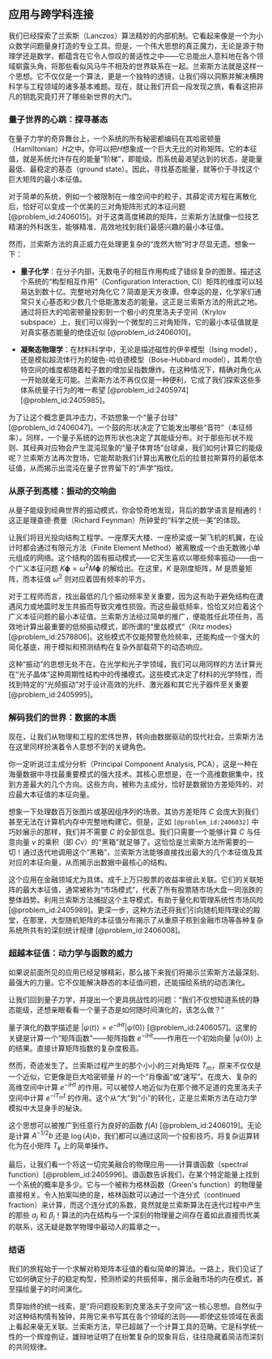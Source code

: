 ## 应用与跨学科连接

我们已经探索了兰索斯（Lanczos）算法精妙的内部机制。它看起来像是一个为小众数学问题量身打造的专业工具。但是，一个伟大思想的真正魔力，无论是源于物理学还是数学，都蕴含在它令人惊叹的普适性之中——它总能出人意料地在各个领域崭露头角，将那些看似风马牛不相及的世界联系在一起。兰索斯方法就是这样一个思想。它不仅仅是一个算法，更是一个独特的透镜，让我们得以洞察并解决横跨科学与工程领域的诸多基本难题。现在，就让我们开启一段发现之旅，看看这把非凡的钥匙究竟打开了哪些新世界的大门。

### 量子世界的心跳：探寻基态

在量子力学的奇异舞台上，一个系统的所有秘密都编码在其哈密顿量（Hamiltonian）$H$之中。你可以把$H$想象成一个巨大无比的对称矩阵。它的本征值，就是系统允许存在的能量“阶梯”，即能级。而系统最渴望达到的状态，是能量最低、最稳定的基态（ground state）。因此，寻找基态能量，就等价于寻找这个巨大矩阵的最小本征值。

对于简单的系统，例如一个被限制在一维空间中的粒子，其薛定谔方程在离散化后，恰好可以变成一个优美的三对角矩阵形式的本征问题 [@problem_id:2406015]。对于这类高度稀疏的矩阵，兰索斯方法就像一位技艺精湛的外科医生，能够精准、高效地找到我们最感兴趣的最小本征值。

然而，兰索斯方法的真正威力在处理更复杂的“庞然大物”时才尽显无遗。想象一下：

*   **量子化学**：在分子内部，无数电子的相互作用构成了错综复杂的图景。描述这个系统的“构型相互作用”（Configuration Interaction, CI）矩阵的维度可以轻易达到数十亿。完整地对角化它？简直是天方夜谭。但幸运的是，化学家们通常只关心基态和少数几个低能激发态的能量。这正是兰索斯方法的用武之地。通过将巨大的哈密顿量投影到一个极小的克里洛夫子空间（Krylov subspace）上，我们可以得到一个微型的三对角矩阵，它的最小本征值就是对真实基态能量的绝佳近似 [@problem_id:2406010]。

*   **凝聚态物理学**：在材料科学中，无论是描述磁性的伊辛模型（Ising model），还是模拟超流体行为的玻色-哈伯德模型（Bose-Hubbard model），其希尔伯特空间的维度都随着粒子数的增加呈指数爆炸。在这种情况下，精确对角化从一开始就毫无可能。兰索斯方法不再仅仅是一种便利，它成了我们探索这些多体系统量子行为的唯一希望 [@problem_id:2405974] [@problem_id:2405985]。

为了让这个概念更具冲击力，不妨想象一个“量子台球” [@problem_id:2406047]。一个鼓的形状决定了它能发出哪些“音符”（本征频率）。同样，一个量子系统的边界形状也决定了其能级分布。对于那些形状不规则、其经典对应物会产生混沌现象的“量子体育场”台球桌，我们如何计算它的能级呢？兰索斯方法再次登场，它能帮助我们计算出离散化后的拉普拉斯算符的最低本征值，从而揭示出混沌在量子世界留下的“声学”指纹。

### 从原子到高楼：振动的交响曲

从量子能级到经典世界的振动模式，你会惊奇地发现，背后的数学语言是相通的！这正是理查德·费曼（Richard Feynman）所钟爱的“科学之统一美”的体现。

让我们将目光投向结构工程学。一座摩天大楼、一座桥梁或一架飞机的机翼，在设计时都会通过有限元方法（Finite Element Method）被离散成一个由无数微小单元组成的网络。这个结构的固有振动模式——它天生喜欢以哪些频率振动——由一个广义本征问题 $K\boldsymbol{\phi} = \omega^2 M\boldsymbol{\phi}$ 的解给出。在这里，$K$ 是刚度矩阵，$M$ 是质量矩阵，而本征值 $\omega^2$ 则对应着固有频率的平方。

对于工程师而言，找出最低的几个振动频率至关重要，因为这有助于避免结构在遭遇风力或地震时发生共振而导致灾难性损毁。而这些最低频率，恰恰又对应着这个广义本征问题的最小本征值。兰索斯方法经过简单的推广，便能胜任此项任务，高效地计算出最重要的低频振动模式，即所谓的“里兹模式”（Ritz modes）[@problem_id:2578806]。这些模式不仅能预警危险频率，还能构成一个强大的简化基底，用于模拟和预测结构在复杂外部载荷下的动态响应。

这种“振动”的思想无处不在。在光学和光子学领域，我们可以用同样的方法计算光在“光子晶体”这种周期性结构中的传播模式。这些模式决定了材料的光学特性，而找到特定的“光频振动”对于设计高效的光纤、激光器和其它光子器件至关重要 [@problem_id:2405995]。

### 解码我们的世界：数据的本质

现在，让我们从物理和工程的宏伟世界，转向由数据驱动的现代社会。兰索斯方法在这里同样扮演着令人意想不到的关键角色。

你一定听说过主成分分析（Principal Component Analysis, PCA），这是一种在海量数据中寻找最重要模式的强大技术。其核心思想是，在一个高维数据集中，找到方差最大的几个方向。这些方向，被称为主成分，恰好是数据协方差矩阵的、对应最大本征值的本征向量。

想象一下处理数百万张图片或基因组序列的场景。其协方差矩阵 $C$ 会庞大到我们甚至无法在计算机内存中完整地构建它。但是，正如 `[@problem_id:2406032]` 中巧妙展示的那样，我们并不需要 $C$ 的全部信息。我们只需要一个能够计算 $C$ 与任意向量 $v$ 的乘积（即 $Cv$）的“黑箱”就足够了。这恰恰是兰索斯方法所需要的一切！通过迭代地调用这个“黑箱”，兰索斯方法能够直接找出最大的几个本征值及其对应的本征向量，从而揭示出数据中最核心的结构。

这个应用在金融领域尤为具体。成千上万只股票的收益率彼此关联。它们的关联矩阵的最大本征值，通常被称为“市场模式”，代表了所有股票随市场大盘一同涨跌的整体趋势。利用兰索斯方法捕捉这个主导模式，有助于量化和管理系统性市场风险 [@problem_id:2405989]。更深一步，这种方法还将我们引向随机矩阵理论的殿堂，在那里，大型随机矩阵的本征值分布揭示了从重原子核到金融市场等各种复杂系统所共有的深刻统计规律 [@problem_id:2406008]。

### 超越本征值：动力学与函数的威力

如果说前面所见的应用已经足够精彩，那么接下来我们将揭示兰索斯方法最深刻、最强大的力量。它不仅能解决静态的本征值问题，还能描绘系统的动态演化。

让我们回到量子力学，并提出一个更具挑战性的问题：“我们不仅想知道系统的静态能级，还想亲眼看看一个量子态是如何随时间演化的，该怎么做？”

量子演化的数学描述是 $|\psi(t)\rangle = e^{-iHt}|\psi(0)\rangle$ [@problem_id:2406057]。这里的关键是计算一个“矩阵函数”——矩阵指数 $e^{-iHt}$——作用在一个初始向量 $|\psi(0)\rangle$ 上的结果。直接计算矩阵指数的复杂度极高。

然而，奇迹发生了。兰索斯过程产生的那个小小的三对角矩阵 $T_m$，原来不仅仅是一个近似，它更像是巨大哈密顿量 $H$ 的一个“肖像画”或“速写”。在庞大、复杂的高维空间中计算 $e^{-iHt}$ 的作用，可以被惊人地近似为在那个微不足道的克里洛夫子空间中计算 $e^{-iT_m t}$ 的作用。这个从“大”到“小”的转化，正是兰索斯方法在动力学模拟中大显身手的秘诀。

这个思想可以被推广到任意行为良好的函数 $f(A)$ [@problem_id:2406019]。无论是计算 $A^{-1/2}b$ 还是 $\log(A)b$，我们都可以通过这同一个投影技巧，将复杂运算转化为在小矩阵 $T_k$ 上的简单操作。

最后，让我们看一个将这一切完美融合的物理应用——计算谱函数（spectral function）[@problem_id:2405996]。谱函数告诉我们，在某个特定能量上找到一个系统的概率是多少。它与一个被称为格林函数（Green's function）的物理量直接相关。令人拍案叫绝的是，格林函数可以通过一个连分式（continued fraction）来计算，而这个连分式的系数，竟然就是兰索斯算法在迭代过程中产生的那些 $\alpha_j$ 和 $\beta_j$！算法的内在结构与一个深刻的物理量之间存在着如此直接而优美的联系，这无疑是数学物理中最动人的篇章之一。

### 结语

我们的旅程始于一个求解对称矩阵本征值的看似简单的算法。一路上，我们见证了它如何确定分子的稳定构型，预测桥梁的共振频率，揭示金融市场的内在模式，甚至描绘量子的时间演化。

贯穿始终的统一线索，是“将问题投影到克里洛夫子空间”这一核心思想。自然似乎对这种结构情有独钟，并用它来书写其在各个领域的法则——即使这些领域在表面上看起来毫无关联。兰索斯方法，早已超越了一个计算工具的范畴。它是科学统一性的一个辉煌例证，雄辩地证明了在纷繁复杂的现象背后，往往隐藏着简洁而深刻的共同规律。